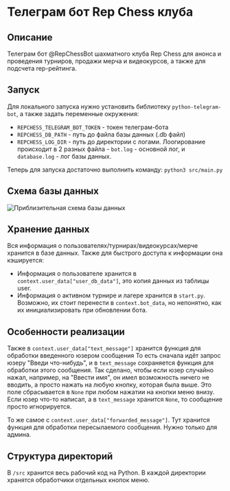 # Телеграм бот Rep Chess клуба

## Описание

Телеграм бот @RepChessBot шахматного клуба Rep Chess для анонса и проведения турниров, продажи мерча и видеокурсов, а также для подсчета rep-рейтинга.

## Запуск

Для локального запуска нужно установить библиотеку `python-telegram-bot`, а также задать переменные окружения:
- `REPCHESS_TELEGRAM_BOT_TOKEN` - токен телеграм-бота
- `REPCHESS_DB_PATH` - путь до файла базы данных (.db файл)
- `REPCHESS_LOG_DIR` - путь до директории с логами. Лоогирование происходит в 2 разных файла - `bot.log` - основной лог, и `database.log` - лог базы данных.

Теперь для запуска достаточно выполнить команду:
```python3 src/main.py```

## Схема базы данных

![Приблизительная схема базы данных](doc/db_scheme.png)

## Хранение данных

Вся информация о пользователях/турнирах/видеокурсах/мерче хранится в базе данных.
Также для быстрого доступа к информации она кэшируется:
- Информация о пользователе хранится в `context.user_data["user_db_data"]`, это копия данных из таблицы user.
- Информация о активном турнире и лагере хранится в `start.py`. Возможно, их стоит перенести в `context.bot_data`, но непонятно, как их инициализировать при обновлении бота.

## Особенности реализации

Также в `context.user_data["text_message"]` хранится функция для обработки введенного юзером сообщения То есть сначала идёт запрос юзеру "Введи что-нибудь", и в `text_message` сохраняется функция для обработки этого сообщения. Так сделано, чтобы если юзер случайно нажал, например, на "Ввести имя", он имел возможность ничего не вводить, а просто нажать на любую кнопку, которая была выше. Это поле сбрасывается в `None` при любом нажатии на кнопки меню внизу. Если юзер что-то написал, а в `text_message` хранится `None`, то сообщение просто игнорируется.

То же самое с `context.user_data["forwarded_message"]`. Тут хранится функция для обработки пересылаемого сообщения. Нужно только для админа.

## Структура директорий

В `/src` хранится весь рабочий код на Python. В каждой директории хранятся обработчики отдельных кнопок меню.
